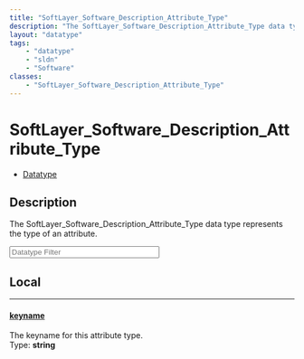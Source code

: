 ```yaml
---
title: "SoftLayer_Software_Description_Attribute_Type"
description: "The SoftLayer_Software_Description_Attribute_Type data type represents the type of an attribute."
layout: "datatype"
tags:
    - "datatype"
    - "sldn"
    - "Software"
classes:
    - "SoftLayer_Software_Description_Attribute_Type"
---
```


# SoftLayer_Software_Description_Attribute_Type
<div id='service-datatype'>
    <ul id='sldn-reference-tabs'>
        <li id='datatype'> <a href='/reference/datatypes/SoftLayer_Software_Description_Attribute_Type' >Datatype</a></li>
    </ul>
</div>

## Description 


The SoftLayer_Software_Description_Attribute_Type data type represents the type of an attribute. 





<!-- Filer BEGIN -->
<div class="view-filters">
        <div class="clearfix">
            <div class="search-input-box">
                <input placeholder="Datatype Filter" onkeyup="titleSearch(inputId='prop-input', divId='properties', elementClass='prop-row')" 
                    type="text" id="prop-input" value="" size="30" maxlength="128" class="form-text">
            </div>
        </div>
</div>
<!-- Filer END -->

<div id="properties" class="content">
<div id="localProperties" class="prop-content" >

## Local
<div class="prop-row">

-----
[keyname]: #keyname
#### [keyname]
The keyname for this attribute type.  
<span class="type-label">Type: </span>**string**  



</div>
</div>
<!-- LOCAL PROPERTY END -->

</div>


